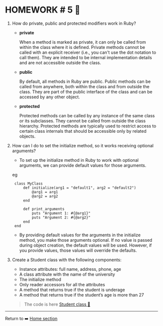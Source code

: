 # HOMEWORK # 5 :blue_book:

1. How do private, public and protected modifiers work in Ruby?
     * **private**
  
       When a method is marked as private, it can only be called from within the class where it is defined. Private methods cannot be called with an explicit receiver (i.e., you can't use the dot notation to call them). They are intended to be internal implementation details and are not accessible outside the class.

    * **public**
  
      By default, all methods in Ruby are public. Public methods can be called from anywhere, both within the class and from outside the class. They are part of the public interface of the class and can be accessed by any other object.
    * **protected**
  
       Protected methods can be called by any instance of the same class or its subclasses. They cannot be called from outside the class hierarchy. Protected methods are typically used to restrict access to certain class internals that should be accessible only by related objects.
2. How can I do to set the initialize method, so it works receiving optional arguments?
   
      *  To set up the initialize method in Ruby to work with optional arguments, we can provide default values for those arguments.
      
    eg
                            
        class MyClass
            def initialize(arg1 = "default1", arg2 = "default2")
                @arg1 = arg1
                @arg2 = arg2
            end

            def print_arguments
                puts "Argument 1: #{@arg1}"
                puts "Argument 2: #{@arg2}"
            end
        end

   * By providing default values for the arguments in the initialize method, you make those arguments optional. If no value is passed during object creation, the default values will be used. However, if you provide values, those values will override the defaults.
3. Create a Student class with the following components:

    * Instance attributes: full name, address, phone, age
    * A class attribute with the name of the university
    * The initialize method
    * Only reader accessors for all the attributes
    * A method that returns true if the student is underage
    * A method that returns true if the student’s age is more than 27
    >The code is here [ Student class :mag_right:](Student.rb)

________________________

Return to  :arrow_right: [Home section](../../README.md)